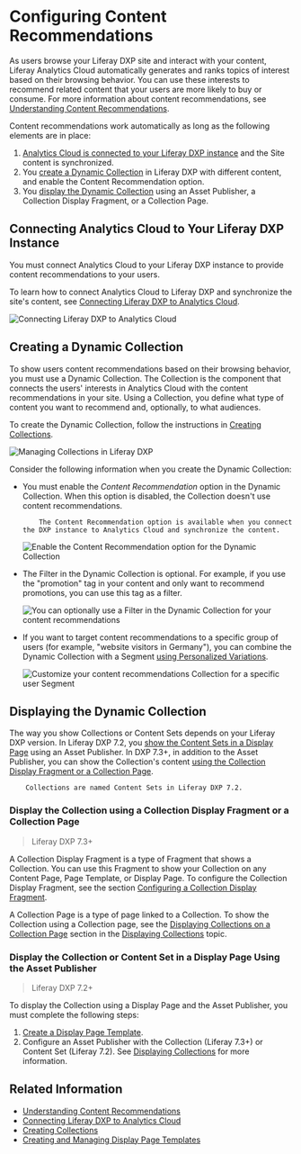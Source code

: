 # Configuring Content Recommendations

As users browse your Liferay DXP site and interact with your content, Liferay Analytics Cloud automatically generates and ranks topics of interest based on their browsing behavior. You can use these interests to recommend related content that your users are more likely to buy or consume. For more information about content recommendations, see [Understanding Content Recommendations](./understanding-content-recommendations.md).

Content recommendations work automatically as long as the following elements are in place:

1. [Analytics Cloud is connected to your Liferay DXP instance](#connecting-analytics-cloud-to-your-liferay-dxp-instance) and the Site content is synchronized.
2. You [create a Dynamic Collection](#creating-a-dynamic-collection) in Liferay DXP with different content, and enable the Content Recommendation option.
3. You [display the Dynamic Collection](#displaying-the-dynamic-collection) using an Asset Publisher, a Collection Display Fragment, or a Collection Page.

## Connecting Analytics Cloud to Your Liferay DXP Instance

You must connect Analytics Cloud to your Liferay DXP instance to provide content recommendations to your users.

To learn how to connect Analytics Cloud to Liferay DXP and synchronize the site's content, see [Connecting Liferay DXP to Analytics Cloud](https://learn.liferay.com/analytics-cloud/latest/en/getting-started/connecting-data-sources/connecting-liferay-dxp-to-analytics-cloud.html).

![Connecting Liferay DXP to Analytics Cloud](./configuring-content-recommendations/images/02.png)

## Creating a Dynamic Collection

To show users content recommendations based on their browsing behavior, you must use a Dynamic Collection. The Collection is the component that connects the users' interests in Analytics Cloud with the content recommendations in your site. Using a Collection, you define what type of content you want to recommend and, optionally, to what audiences.

To create the Dynamic Collection, follow the instructions in [Creating Collections](../../../content-authoring-and-management/collections-and-collection-pages/creating-collections.md#creating-a-dynamic-collection).

![Managing Collections in Liferay DXP](./configuring-content-recommendations/images/01.png)

Consider the following information when you create the Dynamic Collection:

- You must enable the *Content Recommendation* option in the Dynamic Collection. When this option is disabled, the Collection doesn't use content recommendations.

    ```note::
        The Content Recommendation option is available when you connect the DXP instance to Analytics Cloud and synchronize the content.
    ```

    ![Enable the Content Recommendation option for the Dynamic Collection](./configuring-content-recommendations/images/03.png)

- The Filter in the Dynamic Collection is optional. For example, if you use the "promotion" tag in your content and only want to recommend promotions, you can use this tag as a filter.

    ![You can optionally use a Filter in the Dynamic Collection for your content recommendations](./configuring-content-recommendations/images/04.png)

- If you want to target content recommendations to a specific group of users (for example, "website visitors in Germany"), you can combine the Dynamic Collection with a Segment [using Personalized Variations](./experience-personalization/personalizing-collections.md).

    ![Customize your content recommendations Collection for a specific user Segment](./configuring-content-recommendations/images/05.png)

## Displaying the Dynamic Collection

The way you show Collections or Content Sets depends on your Liferay DXP version. In Liferay DXP 7.2, you [show the Content Sets in a Display Page](#display-the-collection-or-content-set-in-a-display-page-using-the-asset-publisher) using an Asset Publisher. In DXP 7.3+, in addition to the Asset Publisher, you can show the Collection's content [using the Collection Display Fragment or a Collection Page](#display-the-collection-using-a-collection-display-fragment-or-a-collection-page).

```note::
    Collections are named Content Sets in Liferay DXP 7.2.
```

### Display the Collection using a Collection Display Fragment or a Collection Page

> Liferay DXP 7.3+

A Collection Display Fragment is a type of Fragment that shows a Collection. You can use this Fragment to show your Collection on any Content Page, Page Template, or Display Page. To configure the Collection Display Fragment, see the section [Configuring a Collection Display Fragment](../../displaying-content/displaying-collections.md#configuring-a-collection-display-fragment).

A Collection Page is a type of page linked to a Collection. To show the Collection using a Collection page, see the [Displaying Collections on a Collection Page](../../displaying-content/displaying-collections.md#displaying-collections-on-a-collection-page) section in the [Displaying Collections](../../displaying-content/displaying-collections.md) topic.

### Display the Collection or Content Set in a Display Page Using the Asset Publisher

> Liferay DXP 7.2+

To display the Collection using a Display Page and the Asset Publisher, you must complete the following steps:

1. [Create a Display Page Template](../../displaying-content/using-display-page-templates/creating-and-managing-display-page-templates.md).
1. Configure an Asset Publisher with the Collection (Liferay 7.3+) or Content Set (Liferay 7.2). See [Displaying Collections](../../displaying-content/displaying-collections.md) for more information.

## Related Information

- [Understanding Content Recommendations](./understanding-content-recommendations.md)
- [Connecting Liferay DXP to Analytics Cloud](https://learn.liferay.com/analytics-cloud/latest/en/getting-started/connecting-data-sources/connecting-liferay-dxp-to-analytics-cloud.html)
- [Creating Collections](../../../content-authoring-and-management/collections-and-collection-pages/creating-collections.md#creating-a-dynamic-collection)
- [Creating and Managing Display Page Templates](../../displaying-content/using-display-page-templates/creating-and-managing-display-page-templates.md)
